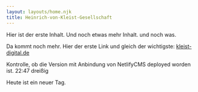 ```yaml
---
layout: layouts/home.njk
title: Heinrich-von-Kleist-Gesellschaft
---
```


Hier ist der erste Inhalt. Und noch etwas mehr Inhalt. und noch was.

Da kommt noch mehr. Hier der erste Link und gleich der wichtigste: [kleist-digital.de](https://kleist-digital.de) 

Kontrolle, ob die Version mit Anbindung von NetlifyCMS deployed worden ist.
22:47 dreißig

Heute ist ein neuer Tag.